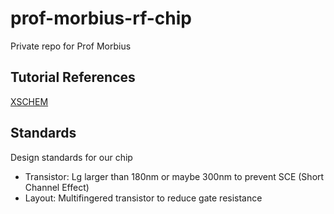 # prof-morbius-rf-chip
Private repo for Prof Morbius

## Tutorial References
[XSCHEM](https://www.youtube.com/watch?v=MdywD87-DVg)

## Standards
Design standards for our chip
* Transistor: Lg larger than 180nm or maybe 300nm to prevent SCE (Short Channel Effect)
* Layout: Multifingered transistor to reduce gate resistance
